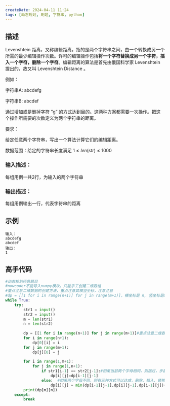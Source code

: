 ```yaml
---
createDate: 2024-04-11 11:24
tags: [动态规划, 刷题, 字符串, python]
---
```

## 描述

Levenshtein 距离，又称编辑距离，指的是两个字符串之间，由一个转换成另一个所需的最少编辑操作次数。许可的编辑操作包括**将一个字符替换成另一个字符，插入一个字符，删除一个字符**。编辑距离的算法是首先由俄国科学家 Levenshtein 提出的，故又叫 Levenshtein Distance 。

例如：

字符串A: abcdefg

字符串B: abcdef

通过增加或是删掉字符 ”g” 的方式达到目的。这两种方案都需要一次操作。把这个操作所需要的次数定义为两个字符串的距离。

要求：

给定任意两个字符串，写出一个算法计算它们的编辑距离。

数据范围：给定的字符串长度满足 $1≤len(str)≤1000$ 

### 输入描述：

每组用例一共2行，为输入的两个字符串

### 输出描述：

每组用例输出一行，代表字符串的距离

## 示例
```0
输入：
abcdefg
abcdef
输出：
1
```

## 高手代码
```python
#动态规划经典题目
#nowcoder不能导入numpy模块，只能手工创建二维数组
#重点注意二维数据的创建方法，重点注意其横竖坐标，注意注意
#dp = [[1 for i in range(n+1)] for j in range(m+1)]，横坐标是 n, 竖坐标是m
while True:
    try:
        str1 = input()
        str2 = input()
        m = len(str1)
        n = len(str2)
        
        dp = [[1 for i in range(n+1)] for j in range(m+1)]#重点注意二维数据的创建方法，重点注意其横竖坐标，注意注意
        for i in range(n+1):
            dp[0][i] = i
        for j in range(m+1):
            dp[j][0] = j
            
        for i in range(1,m+1):
            for j in range(1,n+1): 
                if str1[i-1] == str2[j-1]:#如果当前两个字母相同，则跳过，步数不增加
                    dp[i][j]=dp[i-1][j-1]
                else:  #如果两个字母不同，则有三种方式可以达成，删除、插入、替换，选择最小的前状态，步数加1
                    dp[i][j] = min(dp[i-1][j-1],dp[i][j-1],dp[i-1][j])+1
        print(dp[m][n])
    except:
        break
```